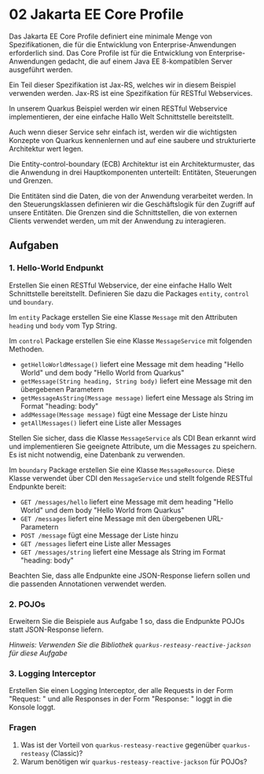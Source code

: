 # 02 Jakarta EE Core Profile 

Das Jakarta EE Core Profile definiert eine minimale Menge von Spezifikationen, die für die Entwicklung von 
Enterprise-Anwendungen erforderlich sind. 
Das Core Profile ist für die Entwicklung von Enterprise-Anwendungen gedacht, die auf einem Java EE 8-kompatiblen 
Server ausgeführt werden.

Ein Teil dieser Spezifikation ist Jax-RS, welches wir in diesem Beispiel verwenden werden. Jax-RS ist eine 
Spezifikation für RESTful Webservices.

In unserem Quarkus Beispiel werden wir einen RESTful Webservice implementieren, der eine einfache Hallo Welt 
Schnittstelle bereitstellt.

Auch wenn dieser Service sehr einfach ist, werden wir die wichtigsten Konzepte von Quarkus kennenlernen und auf eine 
saubere und strukturierte Architektur
wert legen. 

Die Entity-control-boundary (ECB) Architektur ist ein Architekturmuster, das die Anwendung in drei Hauptkomponenten unterteilt:
Entitäten, Steuerungen und Grenzen. 

Die Entitäten sind die Daten, die von der Anwendung verarbeitet werden. In den Steuerungsklassen definieren wir die 
Geschäftslogik für den Zugriff auf unsere Entitäten. Die Grenzen sind die Schnittstellen, die von externen Clients 
verwendet werden, um mit der Anwendung zu interagieren. 

## Aufgaben

### 1. Hello-World Endpunkt

Erstellen Sie einen RESTful Webservice, der eine einfache Hallo Welt Schnittstelle bereitstellt. Definieren Sie dazu
die Packages `entity`, `control` und `boundary`. 

Im `entity` Package erstellen Sie eine Klasse `Message` mit den Attributen `heading` und `body` vom Typ String.

Im `control` Package erstellen Sie eine Klasse `MessageService` mit folgenden Methoden. 

* `getHelloWorldMessage()` liefert eine Message mit dem heading "Hello World" und dem body "Hello World from Quarkus"
* `getMessage(String heading, String body)` liefert eine Message mit den übergebenen Parametern
* `getMessageAsString(Message message)` liefert eine Message als String im Format "heading: body"
* `addMessage(Message message)` fügt eine Message der Liste hinzu
* `getAllMessages()` liefert eine Liste aller Messages

Stellen Sie sicher, dass die Klasse `MessageService` als CDI Bean erkannt wird und implementieren Sie geeignete 
Attribute, um die Messages zu speichern. Es ist nicht notwendig, eine Datenbank zu verwenden.

Im `boundary` Package erstellen Sie eine Klasse `MessageResource`. Diese Klasse verwendet über CDI den `MessageService`
und stellt folgende RESTful Endpunkte bereit:

* `GET /messages/hello` liefert eine Message mit dem heading "Hello World" und dem body "Hello World from Quarkus"
* `GET /messages` liefert eine Message mit den übergebenen URL-Parametern
* `POST /message` fügt eine Message der Liste hinzu
* `GET /messages` liefert eine Liste aller Messages
* `GET /messages/string` liefert eine Message als String im Format "heading: body"

Beachten Sie, dass alle Endpunkte eine JSON-Response liefern sollen und die passenden Annotationen verwendet werden.

### 2. POJOs

Erweitern Sie die Beispiele aus Aufgabe 1 so, dass die Endpunkte POJOs statt JSON-Response liefern. 

*Hinweis: Verwenden Sie die Bibliothek `quarkus-resteasy-reactive-jackson` für diese Aufgabe*


### 3. Logging Interceptor

Erstellen Sie einen Logging Interceptor, der alle Requests in der Form "Request: <HTTP-Methode> <URL>" und alle
Responses in der Form "Response: <HTTP-Statuscode>" loggt in die Konsole loggt.

### Fragen

1. Was ist der Vorteil von `quarkus-resteasy-reactive` gegenüber `quarkus-resteasy` (Classic)?
2. Warum benötigen wir `quarkus-resteasy-reactive-jackson` für POJOs?